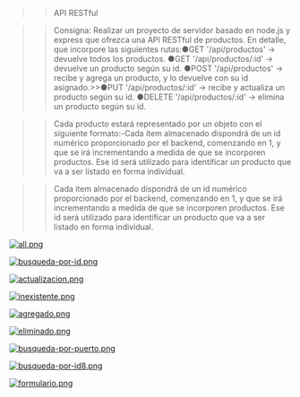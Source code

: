 >>API RESTful

>>Consigna: Realizar un proyecto de servidor basado en node.js y express que ofrezca una API RESTful de productos. En detalle, que incorpore las siguientes rutas:●GET '/api/productos' -> devuelve todos los productos.
>>●GET '/api/productos/:id' -> devuelve un producto según su id.
>>●POST '/api/productos' -> recibe y agrega un producto, y lo devuelve con su id asignado.>>●PUT '/api/productos/:id' -> recibe y actualiza un producto según su id.
>>●DELETE '/api/productos/:id' -> elimina un producto según su id.

>>Cada producto estará representado por un objeto con el siguiente formato:-Cada ítem almacenado dispondrá de un id numérico proporcionado por el backend, comenzando en 1, y que se irá incrementando a medida de que se incorporen productos. Ese id será utilizado para identificar un producto que va a ser listado en forma individual.

>>Cada ítem almacenado dispondrá de un id numérico proporcionado por el backend, comenzando en 1, y que se irá incrementando a medida de que se incorporen productos. Ese id será utilizado para identificar un producto que va a ser listado en forma individual.


[![all.png](https://i.postimg.cc/HLdfbKT7/all.png)](https://postimg.cc/pmcGHsh2)

[![busqueda-por-id.png](https://i.postimg.cc/nc0XB846/busqueda-por-id.png)](https://postimg.cc/pp5VM61Z)

[![actualizacion.png](https://i.postimg.cc/x89dNgcf/actualizacion.png)](https://postimg.cc/XGDWTffm)

[![inexistente.png](https://i.postimg.cc/NGbsP6KX/inexistente.png)](https://postimg.cc/V5rPJbBs)

[![agregado.png](https://i.postimg.cc/RVDMvvQV/agregado.png)](https://postimg.cc/F70tZ5B2)

[![eliminado.png](https://i.postimg.cc/wMnbb4LH/eliminado.png)](https://postimg.cc/RJQRWRgb)

[![busqueda-por-puerto.png](https://i.postimg.cc/NfrnrYv0/busqueda-por-puerto.png)](https://postimg.cc/dLw6zb1M)

[![busqueda-por-id8.png](https://i.postimg.cc/XYfDQ8JS/busqueda-por-id8.png)](https://postimg.cc/TKP9PngC)

[![formulario.png](https://i.postimg.cc/23p2xbNS/formulario.png)](https://postimg.cc/30BX8wws)